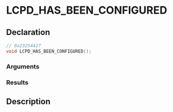 # LCPD_HAS_BEEN_CONFIGURED

## Declaration
```cpp
// 0x23254427
void LCPD_HAS_BEEN_CONFIGURED();
```

### Arguments

### Results

## Description
